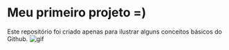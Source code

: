 # Meu primeiro projeto =)
Este repositório foi criado apenas para ilustrar alguns conceitos básicos do Github.
![gif]()
